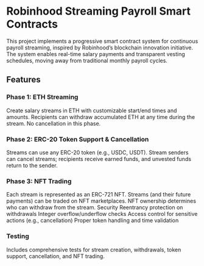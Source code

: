 # Robinhood Streaming Payroll Smart Contracts
This project implements a progressive smart contract system for continuous payroll streaming, inspired by Robinhood’s blockchain innovation initiative. The system enables real-time salary payments and transparent vesting schedules, moving away from traditional monthly payroll cycles.

## Features
### Phase 1: ETH Streaming

Create salary streams in ETH with customizable start/end times and amounts.
Recipients can withdraw accumulated ETH at any time during the stream.
No cancellation in this phase.

### Phase 2: ERC-20 Token Support & Cancellation

Streams can use any ERC-20 token (e.g., USDC, USDT).
Stream senders can cancel streams; recipients receive earned funds, and unvested funds return to the sender.

### Phase 3: NFT Trading

Each stream is represented as an ERC-721 NFT.
Streams (and their future payments) can be traded on NFT marketplaces.
NFT ownership determines who can withdraw from the stream.
Security
Reentrancy protection on withdrawals
Integer overflow/underflow checks
Access control for sensitive actions (e.g., cancellation)
Proper token handling and time validation

### Testing
Includes comprehensive tests for stream creation, withdrawals, token support, cancellation, and NFT trading.
